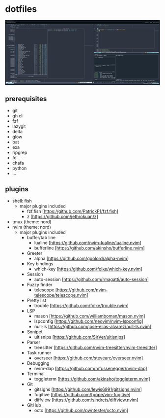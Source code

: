 # dotfiles

![example](https://github.com/aoi-taniguchi/dotfiles/blob/master/img/image.png?raw=true)

## prerequisites
- git
- gh cli
- fzf
- lazygit
- delta
- glow
- bat
- exa
- ripgrep
- fd
- chafa
- python
- ...

## plugins
- shell: fish
  - major plugins included
    - fzf.fish [https://github.com/PatrickF1/fzf.fish]
    - z [https://github.com/jethrokuan/z]
- tmux (theme: nord)
- nvim (theme: nord)
  - major plugins included
    - buffer/tab line
      - lualine [https://github.com/nvim-lualine/lualine.nvim]
      - bufferline [https://github.com/akinsho/bufferline.nvim]
    - Greeter
      - alpha [https://github.com/goolord/alpha-nvim]
    - Key bindings
      - which-key [https://github.com/folke/which-key.nvim]
    - Session
      - auto-session [https://github.com/rmagatti/auto-session]
    - Fuzzy finder
      - telescope [https://github.com/nvim-telescope/telescope.nvim]
    - Pretty list
      - trouble [https://github.com/folke/trouble.nvim]
    - LSP
      - mason [https://github.com/williamboman/mason.nvim]
      - lspconfig [https://github.com/neovim/nvim-lspconfig]
      - null-ls [https://github.com/jose-elias-alvarez/null-ls.nvim]
    - Snnipet
      - ultisnips [https://github.com/SirVer/ultisnips]
    - Parser
      - treesitter [https://github.com/nvim-treesitter/nvim-treesitter]
    - Task runner
      - overseer [https://github.com/stevearc/overseer.nvim]
    - Debugging
      - nvim-dap [https://github.com/mfussenegger/nvim-dap]
    - Terminal
      - toggleterm [https://github.com/akinsho/toggleterm.nvim]
    - Git
      - gitsigns [https://github.com/lewis6991/gitsigns.nvim]
      - fugitive [https://github.com/tpope/vim-fugitive]
      - diffview [https://github.com/sindrets/diffview.nvim]
    - GitHub
      - octo [https://github.com/pwntester/octo.nvim]
